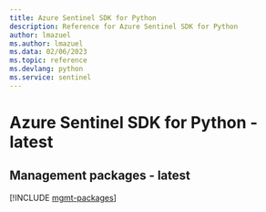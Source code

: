 ```yaml
---
title: Azure Sentinel SDK for Python
description: Reference for Azure Sentinel SDK for Python
author: lmazuel
ms.author: lmazuel
ms.data: 02/06/2023
ms.topic: reference
ms.devlang: python
ms.service: sentinel
---
```

# Azure Sentinel SDK for Python - latest

## Management packages - latest
[!INCLUDE [mgmt-packages](sentinel-mgmt-index.md)]